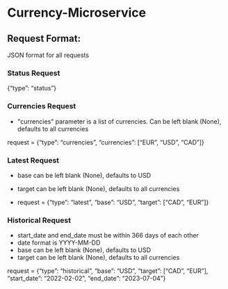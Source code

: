 # Currency-Microservice

## Request Format:
JSON format for all requests

### Status Request
{“type”: “status”}

### Currencies Request
- "currencies" parameter is a list of currencies. Can be left blank (None), defaults to all currencies

request = {“type”: “currencies”, “currencies”: [“EUR”, “USD”, “CAD”]}

### Latest Request
- base can be left blank (None), defaults to USD
- target can be left blank (None), defaults to all currencies

- request = {“type”: “latest”, “base”: “USD”, “target”: [“CAD”, “EUR”]}

### Historical Request
- start_date and end_date must be within 366 days of each other
- date format is YYYY-MM-DD
- base can be left blank (None), defaults to USD
- target can be left blank (None), defaults to all currencies

request = {“type”: “historical”, “base”: “USD”, “target”: [“CAD”, “EUR”], “start_date”: “2022-02-02”, “end_date”: “2023-07-04”}

